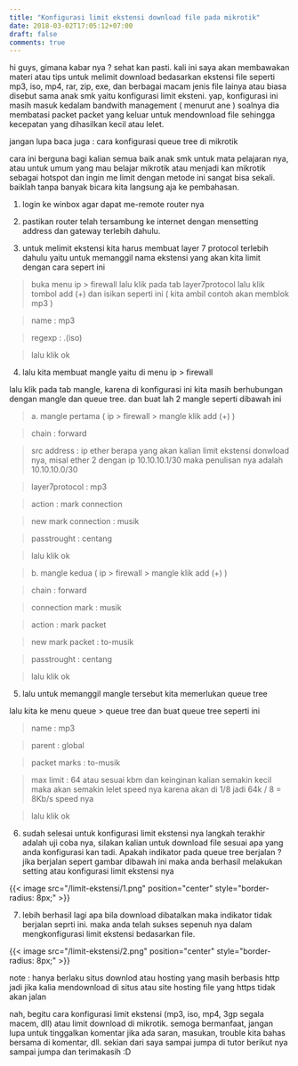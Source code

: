 ```yaml
---
title: "Konfigurasi limit ekstensi download file pada mikrotik"
date: 2018-03-02T17:05:12+07:00
draft: false
comments: true
---
```


hi guys, gimana kabar nya ? sehat kan pasti. kali ini saya akan membawakan materi atau tips untuk melimit download bedasarkan ekstensi file seperti mp3, iso, mp4, rar, zip, exe, dan berbagai macam jenis file lainya atau biasa disebut sama anak smk yaitu konfigurasi limit eksteni. yap, konfigurasi ini masih masuk kedalam bandwith management ( menurut ane ) soalnya dia membatasi packet packet yang keluar untuk mendownload file sehingga kecepatan yang dihasilkan kecil atau lelet.


jangan lupa baca juga : cara konfigurasi queue tree di mikrotik


cara ini berguna bagi kalian semua baik anak smk untuk mata pelajaran nya, atau untuk umum yang mau belajar mikrotik atau menjadi kan mikrotik sebagai hotspot dan ingin me limit dengan metode ini sangat bisa sekali. baiklah tanpa  banyak bicara kita langsung aja ke pembahasan.


1. login ke winbox agar dapat me-remote router nya

2. pastikan router telah tersambung ke internet dengan mensetting address dan gateway terlebih dahulu.

3. untuk melimit ekstensi kita harus membuat layer 7 protocol terlebih dahulu yaitu untuk memanggil nama ekstensi yang akan kita limit dengan cara sepert ini

>buka menu ip > firewall  lalu klik pada tab layer7protocol lalu klik tombol add (+) dan isikan seperti ini ( kita ambil contoh akan memblok mp3 )

>name :  mp3

>regexp : \.(iso)

>lalu klik ok

4. lalu kita membuat mangle yaitu di menu ip > firewall 

lalu klik pada tab mangle, karena di konfigurasi ini kita masih berhubungan dengan mangle dan queue tree. dan buat lah 2 mangle seperti dibawah ini

>a. mangle pertama ( ip > firewall > mangle klik add (+) )

>chain : forward

>src address : ip ether berapa yang akan kalian limit ekstensi donwload nya, misal ether 2 dengan ip 10.10.10.1/30 maka penulisan nya adalah 10.10.10.0/30

>layer7protocol : mp3

>action : mark connection

>new mark connection : musik

>passtrought : centang

>lalu klik ok

>b. mangle kedua ( ip > firewall > mangle klik add (+) )

>chain : forward

>connection mark : musik

>action : mark packet

>new mark packet : to-musik

>passtrought : centang

>lalu klik ok

5. lalu untuk memanggil mangle tersebut kita memerlukan queue tree

lalu kita ke menu queue > queue tree
dan buat queue tree seperti ini

>name : mp3

>parent : global

>packet marks : to-musik

>max limit : 64 atau sesuai kbm dan keinginan kalian semakin kecil maka akan semakin lelet speed nya karena akan di 1/8 jadi 64k / 8 = 8Kb/s speed nya

>lalu klik ok

6. sudah selesai untuk konfigurasi limit ekstensi nya langkah terakhir adalah uji coba nya, silakan kalian untuk download file sesuai apa yang anda konfigurasi kan tadi. Apakah indikator pada queue tree berjalan ? jika berjalan sepert gambar dibawah ini maka anda berhasil melakukan setting atau konfigurasi limit ekstensi nya

{{< image src="/limit-ekstensi/1.png" position="center" style="border-radius: 8px;" >}}

7. lebih berhasil lagi apa bila download dibatalkan maka indikator tidak berjalan seprti ini. maka anda telah sukses sepenuh nya dalam mengkonfigurasi limit ekstensi bedasarkan file.

{{< image src="/limit-ekstensi/2.png" position="center" style="border-radius: 8px;" >}}

note : hanya berlaku situs downlod atau hosting yang masih berbasis http jadi jika kalia mendownload di situs atau site hosting file yang https tidak akan jalan


nah, begitu cara konfigurasi limit ekstensi (mp3, iso, mp4, 3gp segala macem, dll) atau limit download di mikrotik. semoga bermanfaat, jangan lupa untuk tinggalkan komentar jika ada saran, masukan, trouble kita bahas bersama di komentar, dll. sekian dari saya sampai jumpa di tutor berikut nya sampai  jumpa dan terimakasih :D
